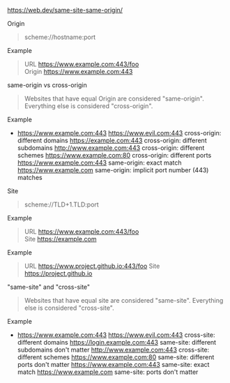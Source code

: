 
https://web.dev/same-site-same-origin/


Origin
> scheme://hostname:port 

Example
> URL         https://www.example.com:443/foo \
> Origin      https://www.example.com:443


same-origin vs cross-origin
> Websites that have equal Origin are considered "same-origin". Everything else is considered "cross-origin".

Example
- https://www.example.com:443       https://www.evil.com:443        cross-origin: different domains
                                    https://example.com:443         cross-origin: different subdomains
                                    http://www.example.com:443      cross-origin: different schemes
                                    https://www.example.com:80	    cross-origin: different ports
                                    https://www.example.com:443	    same-origin: exact match
                                    https://www.example.com	        same-origin: implicit port number (443) matches


Site
> scheme://TLD+1.TLD:port

Example
> URL            https://www.example.com:443/foo \
> Site           https://example.com

Example
> URL           https://www.project.github.io:443/foo
> Site          https://project.github.io

"same-site" and "cross-site"
> Websites that have equal site are considered "same-site". Everything else is considered "cross-site".

Example
- https://www.example.com:443       https://www.evil.com:443	        cross-site: different domains
                                    https://login.example.com:443	    same-site: different subdomains don't matter
                                    http://www.example.com:443	        cross-site: different schemes
                                    https://www.example.com:80	        same-site: different ports don't matter
                                    https://www.example.com:443	        same-site: exact match
                                    https://www.example.com	            same-site: ports don't matter
